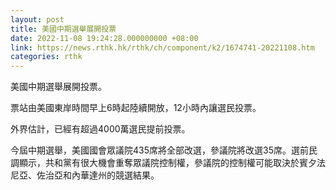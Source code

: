 ```yaml
---
layout: post
title: 美國中期選舉展開投票
date: 2022-11-08 19:24:28.000000000 +08:00
link: https://news.rthk.hk/rthk/ch/component/k2/1674741-20221108.htm
categories: rthk
---
```


美國中期選舉展開投票。

票站由美國東岸時間早上6時起陸續開放，12小時內讓選民投票。

外界估計，已經有超過4000萬選民提前投票。

今屆中期選舉，美國國會眾議院435席將全部改選，參議院將改選35席。選前民調顯示，共和黨有很大機會重奪眾議院控制權，參議院的控制權可能取決於賓夕法尼亞、佐治亞和內華達州的競選結果。
